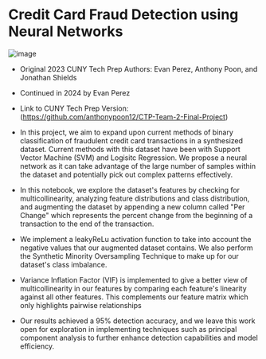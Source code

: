 # Credit Card Fraud Detection using Neural Networks

![image](https://github.com/user-attachments/assets/3bfc7794-198d-4380-97ec-0c052bcc8c6a)


- Original 2023 CUNY Tech Prep Authors: Evan Perez, Anthony Poon, and Jonathan Shields
- Continued in 2024 by Evan Perez
- Link to CUNY Tech Prep Version: (https://github.com/anthonypoon12/CTP-Team-2-Final-Project)
  
- In this project, we aim to expand upon current methods of binary classification of fraudulent credit card transactions in a synthesized dataset. Current methods with this dataset have been with Support Vector Machine (SVM) and Logisitc Regression. We propose a neural network as it can take advantage of the large number of samples within the dataset and potentially pick out complex patterns effectively.
- In this notebook, we explore the dataset's features by checking for multicollinearity, analyzing feature distributions and class distribution, and augmenting the dataset by appending a new column called "Per Change" which represents the percent change from the beginning of a transaction to the end of the transaction.
- We implement a leakyReLu activation function to take into account the negative values that our augmented dataset contains. We also perform the Synthetic Minority Oversampling Technique to make up for our dataset's class imbalance. 
- Variance Inflation Factor (VIF) is implemented to give a better view of multicollinearity in our features by comparing each feature's linearity against all other features. This complements our feature matrix which only highlights pairwise relationships
- Our results achieved a 95% detection accuracy, and we leave this work open for exploration in implementing techniques such as principal component analysis to further enhance detection capabilities and model efficiency.

